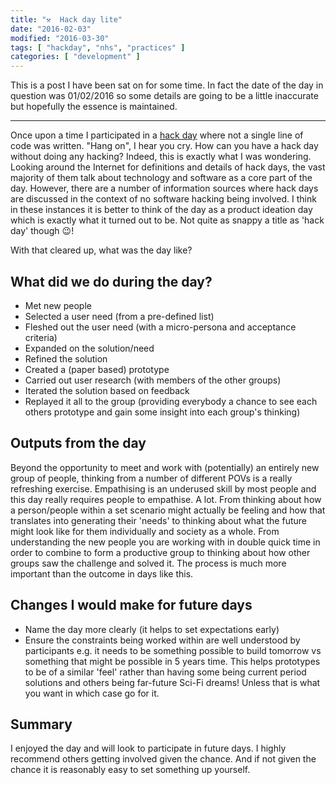 ```yaml
---
title: "⚒️  Hack day lite"
date: "2016-02-03"
modified: "2016-03-30"
tags: [ "hackday", "nhs", "practices" ]
categories: [ "development" ]
---
```


This is a post I have been sat on for some time. In fact the date of the day in
question was 01/02/2016 so some details are going to be a little inaccurate but
hopefully the essence is maintained.

---

Once upon a time I participated in a
[hack day](https://en.wikipedia.org/wiki/Hackathon) where not a single line of
code was written.
"Hang on", I hear you cry. How can you have a hack day without doing any
hacking? Indeed, this is exactly what I was wondering. Looking around the
Internet for definitions and details of hack days, the vast majority of them
talk about technology and software as a core part of the day. However, there
are a number of information sources where hack days are discussed in the
context of no software hacking being involved. I think in these instances it is
better to think of the day as a product ideation day which is exactly what it
turned out to be. Not quite as snappy a title as 'hack day' though 😉!

With that cleared up, what was the day like?

## What did we do during the day?

* Met new people
* Selected a user need (from a pre-defined list)
* Fleshed out the user need (with a micro-persona and acceptance criteria)
* Expanded on the solution/need
* Refined the solution
* Created a (paper based) prototype
* Carried out user research (with members of the other groups)
* Iterated the solution based on feedback
* Replayed it all to the group (providing everybody a chance to see each others
  prototype and gain some insight into each group's thinking)

## Outputs from the day

Beyond the opportunity to meet and work with (potentially) an entirely new
group of people, thinking from a number of different POVs is a really
refreshing exercise. Empathising is an underused skill by most people and this
day really requires people to empathise. A lot.
From thinking about how a person/people within a set scenario might actually be
feeling and how that translates into generating their 'needs' to thinking about
what the future might look like for them individually and society as a whole.
From understanding the new people you are working with in double quick time in
order to combine to form a productive group to thinking about how other groups
saw the challenge and solved it. The process is much more important than the
outcome in days like this.

## Changes I would make for future days

* Name the day more clearly (it helps to set expectations early)
* Ensure the constraints being worked within are well understood by
  participants e.g. it needs to be something possible to build tomorrow vs
  something that might be possible in 5 years time. This helps prototypes to be
  of a similar 'feel' rather than having some being current period solutions
  and others being far-future Sci-Fi dreams! Unless that is what you want in
  which case go for it.

## Summary

I enjoyed the day and will look to participate in future days. I highly
recommend others getting involved given the chance. And if not given the chance
it is reasonably easy to set something up yourself.
